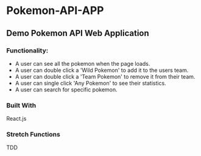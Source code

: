 # Pokemon-API-APP

## Demo Pokemon API Web Application 

### Functionality:


* A user can see all the pokemon when the page loads.
* A user can double click a 'Wild Pokemon' to add it to the users team.
* A user can double click a 'Team Pokemon' to remove it from their team.
* A user can single click 'Any Pokemon' to see their statistics.
* A user can search for specific pokemon.

### Built With
React.js


### Stretch Functions
TDD

